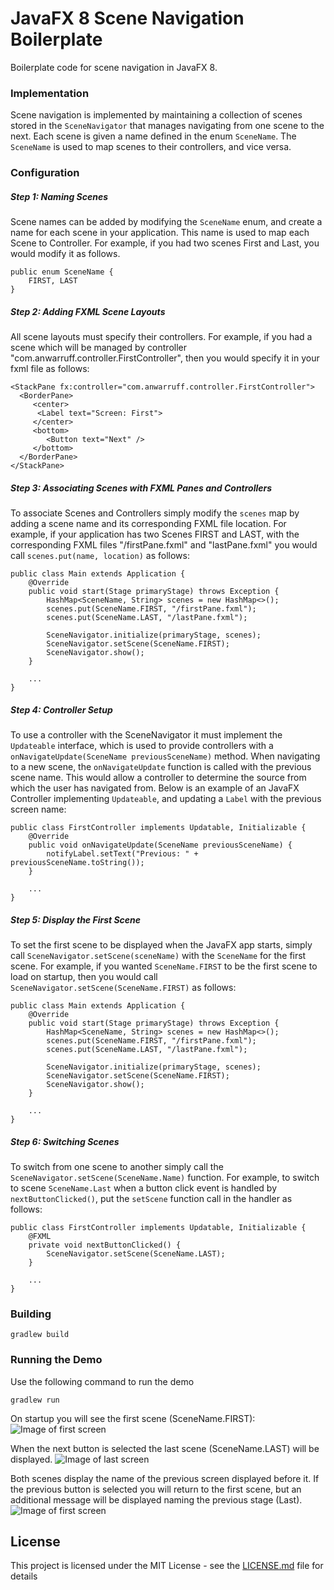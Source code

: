 # JavaFX 8 Scene Navigation Boilerplate

Boilerplate code for scene navigation in JavaFX 8. 

### Implementation 

Scene navigation is implemented by maintaining a collection of scenes stored in the `SceneNavigator` that manages
navigating from one scene to the next. Each scene is given a name defined in the enum `SceneName`. The `SceneName` is
used to map scenes to their controllers, and vice versa.


### Configuration 

##### Step 1: Naming Scenes

Scene names can be added by modifying the `SceneName` enum, and create a name for each scene in your application.  This name is used to map each
 Scene to Controller. For example, if you had two scenes First and Last, you would modify it as follows.
```
public enum SceneName {
    FIRST, LAST
}
``` 

##### Step 2: Adding FXML Scene Layouts
All scene layouts must specify their controllers. For example, if you had a scene which will be managed
by controller "com.anwarruff.controller.FirstController", then you would specify it in your fxml file as follows:
```
<StackPane fx:controller="com.anwarruff.controller.FirstController">
  <BorderPane>
     <center>
      <Label text="Screen: First">
     </center>
     <bottom>
        <Button text="Next" />
     </bottom>
  </BorderPane>
</StackPane>

```


##### Step 3: Associating Scenes with FXML Panes and Controllers

To associate Scenes and Controllers simply modify the `scenes` map by adding a scene name and its corresponding 
FXML file location. For example, if your application has two Scenes FIRST and LAST, with the corresponding FXML files 
"/firstPane.fxml" and "lastPane.fxml" you would call `scenes.put(name, location)` as follows:
```
public class Main extends Application {
    @Override
    public void start(Stage primaryStage) throws Exception {
        HashMap<SceneName, String> scenes = new HashMap<>();
        scenes.put(SceneName.FIRST, "/firstPane.fxml");
        scenes.put(SceneName.LAST, "/lastPane.fxml");

        SceneNavigator.initialize(primaryStage, scenes);
        SceneNavigator.setScene(SceneName.FIRST);
        SceneNavigator.show();
    }
    
    ...
}
```

##### Step 4: Controller Setup 

To use a controller with the SceneNavigator it must implement the `Updateable` interface, which is used to provide 
controllers with a `onNavigateUpdate(SceneName previousSceneName)` method. When navigating to a new scene, the 
`onNavigateUpdate` function is called with the previous scene name. This would allow a controller to determine the 
source from which the user has navigated from. Below is an example of an JavaFX Controller implementing `Updateable`, 
and updating a `Label` with the previous screen name:
```
public class FirstController implements Updatable, Initializable {
    @Override
    public void onNavigateUpdate(SceneName previousSceneName) {
        notifyLabel.setText("Previous: " + previousSceneName.toString());
    }
    
    ...
}

```

##### Step 5: Display the First Scene

To set the first scene to be displayed when the JavaFX app starts, simply call `SceneNavigator.setScene(sceneName)`
 with the `SceneName` for the first scene. 
For example, if you wanted `SceneName.FIRST` to be the first scene to load on startup, then you would call 
`SceneNavigator.setScene(SceneName.FIRST)` as follows:
```
public class Main extends Application {
    @Override
    public void start(Stage primaryStage) throws Exception {
        HashMap<SceneName, String> scenes = new HashMap<>();
        scenes.put(SceneName.FIRST, "/firstPane.fxml");
        scenes.put(SceneName.LAST, "/lastPane.fxml");

        SceneNavigator.initialize(primaryStage, scenes);
        SceneNavigator.setScene(SceneName.FIRST);
        SceneNavigator.show();
    }
    
    ...
}
```
 
##### Step 6: Switching Scenes

To switch from one scene to another simply call the `SceneNavigator.setScene(SceneName.Name)` function. For example, 
to switch to scene `SceneName.Last` when a button click event is handled by `nextButtonClicked()`, put the `setScene`
function call in the handler as follows: 
```
public class FirstController implements Updatable, Initializable {
    @FXML
    private void nextButtonClicked() {
        SceneNavigator.setScene(SceneName.LAST);
    }
    
    ...
}
```


### Building

```
gradlew build
```

### Running the Demo
Use the following command to run the demo 
```
gradlew run
```
On startup you will see the first scene (SceneName.FIRST): 
![Image of first screen](http://anwarruff.com/wp-content/uploads/2017/08/first-1-e1502024078532.png)

When the next button is selected the last scene (SceneName.LAST) will be displayed. 
![Image of last screen](http://anwarruff.com/wp-content/uploads/2017/08/second_1.png)

Both scenes display the name of the previous screen displayed before it. If the previous button is selected
you will return to the first scene, but an additional message will be displayed naming the previous stage (Last).
![Image of first screen](http://anwarruff.com/wp-content/uploads/2017/08/first_2.png)

## License

This project is licensed under the MIT License - see the [LICENSE.md](LICENSE.md) file for details



